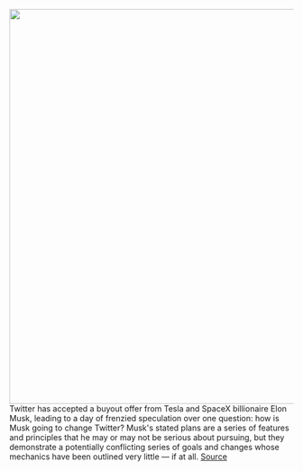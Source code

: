 <img src='https://cdn.vox-cdn.com/thumbor/zRY9Uz2YZlO3WQedLqqzTEBCxLY=/0x0:2040x1360/1200x675/filters:focal(857x517:1183x843)/cdn.vox-cdn.com/uploads/chorus_image/image/70795282/acastro_180827_1777_0004.0.jpg' width='700px' /><br/>
Twitter has accepted a buyout offer from Tesla and SpaceX billionaire Elon Musk, leading to a day of frenzied speculation over one question: how is Musk going to change Twitter? Musk's stated plans are a series of features and principles that he may or may not be serious about pursuing, but they demonstrate a potentially conflicting series of goals and changes whose mechanics have been outlined very little — if at all.
<a href='https://www.theverge.com/2022/4/26/23040879/elon-musk-twitter-plans-free-speech-bots-anonymity-algorithm-open-source'> Source <a/>